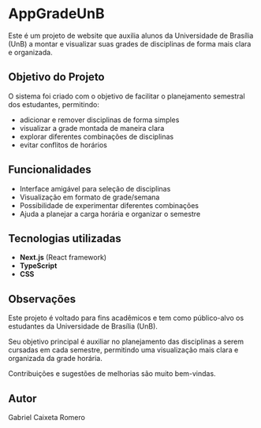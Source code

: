 # AppGradeUnB

Este é um projeto de website que auxilia alunos da Universidade de Brasília (UnB) a montar e visualizar suas grades de disciplinas de forma mais clara e organizada.

## Objetivo do Projeto

O sistema foi criado com o objetivo de facilitar o planejamento semestral dos estudantes, permitindo:

- adicionar e remover disciplinas de forma simples
- visualizar a grade montada de maneira clara
- explorar diferentes combinações de disciplinas
- evitar conflitos de horários

## Funcionalidades

- Interface amigável para seleção de disciplinas
- Visualização em formato de grade/semana
- Possibilidade de experimentar diferentes combinações
- Ajuda a planejar a carga horária e organizar o semestre

## Tecnologias utilizadas

- **Next.js** (React framework)
- **TypeScript**
- **CSS**

## Observações

Este projeto é voltado para fins acadêmicos e tem como público-alvo os estudantes da Universidade de Brasília (UnB).

Seu objetivo principal é auxiliar no planejamento das disciplinas a serem cursadas em cada semestre, permitindo uma visualização mais clara e organizada da grade horária.

Contribuições e sugestões de melhorias são muito bem-vindas.

## Autor

Gabriel Caixeta Romero
